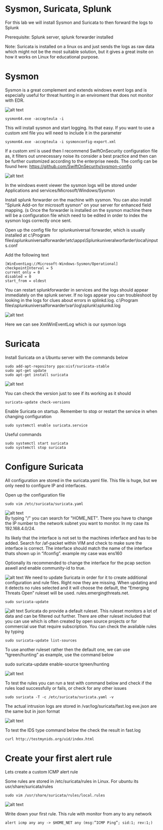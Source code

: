 # Sysmon, Suricata, Splunk

For this lab we will install Sysmon and Suricata to then forward the logs to Splunk

Prerequisite: Splunk server, splunk forwarder installed

Note: Suricata is installed on a linux os and just sends the logs as raw data which might not be the most suitable solution, but it gives a great insite on how it works on Linux for educational purpose.

# Sysmon
Sysmon is a great complement and extends windows event logs and is especially useful for threat hunting in an enviroment that does not monitor with EDR.

![alt text](https://github.com/tg222eu/SysmonSuricataSplunk/blob/main/sysmoninstall.png)
```
sysmon64.exe -accepteula -i
```
This will install sysmon and start logging. Its that easy. If you want to use a custom xml file you will need to include it in the parameter
```
sysmon64.exe -accepteula -i sysmonconfig-export.xml
```
If a custom xml is used then I recommend SwiftOnSecurity configuration file as, it filters out unnecessary noise its consider a best practice and then can be further customized according to the enterprise needs. The config can be found here: https://github.com/SwiftOnSecurity/sysmon-config

![alt text](https://github.com/tg222eu/SysmonSuricataSplunk/blob/main/windowsevent.png)

In the windows event viewer the sysmon logs will be stored under Applications and services/Microsoft/Windows/Sysmon

Install splunk forwarder on the machine with sysmon. You can also install "Splunk Add-on for microsoft sysmon" on your server for enhanced field mapping. (s Once the forwarder is installed on the sysmon machine there will be a configuration file which need to be edited in order to index the sysmon logs correctly once sent.

Open up the config file for splunkuniversal forwarder, which is usually installed at c:\Program files\splunkuniversalforwarder\etc\apps\Splunkuniveralworfarder\local\inputs.conf

Add the following text
```
[WinEventLog://Microsoft-Windows-Sysmon/Operational]
checkpointInterval = 5
current_only = 0
disabled = 0
start_from = oldest
```
You can restart splunkforwarder in services and the logs should appear immediately on the splunk server. If no logs appear you can troubleshoot by looking in the logs for clues about errors in splinkd.log. c:\Program files\splunkuniversalforwarder\var\log\splunk\splunkd.log

![alt text](https://github.com/tg222eu/SysmonSuricataSplunk/blob/main/SplunkSysmon.png)

Here we can see XmlWinEventLog which is our sysmon logs

# Suricata

Install Suricata on a Ubuntu server with the commands below
```
sudo add-apt-repository ppa:oisf/suricata-stable
sudo apt-get update
sudo apt-get install suricata
```
![alt text](https://github.com/tg222eu/SysmonSuricataSplunk/blob/main/pictures/suricataversion.png)

You can check the version just to see if its working as it should
```
suricata-update check-versions
```

Enable Suricata on startup. Remember to stop or restart the service in when changing configuration
```
sudo systemctl enable suricata.service
```
Useful commands
```
sudo systemctl start suricata
sudo systemctl stop suricata
```
# Configure Suricata

All configuration are stored in the suricata.yaml file. This file is huge, but we only need to configure IP and interfaces.

Open up the configuration file
```
sudo vim /etc/suricata/suricata.yaml
```
![alt text](https://github.com/tg222eu/SysmonSuricataSplunk/blob/main/pictures/suricatayaml.png) <br>
By typing "/" you can search for "HOME_NET". There you have to change the IP number to the network subnet you want to monitor. In my case its 192.168.4.0/24.

Its likely that the interface is not set to the machines inferface and has to be added. Search for /af-packet within VIM and check to make sure the interface is correct. The interface should match the name of the interface thats shown up in “ifconfig”. example my case was ens160

Optionally its recommended to change the interface for the pcap section aswell and enable community-id to true.

![alt text](https://github.com/tg222eu/SysmonSuricataSplunk/blob/main/pictures/suricatayaml.png)
We need to update Suricata in order for it to create additional configuration and rule files. Right now they are missing. When updating and it detects no rules selected and it will choose the default, the “Emerging Threats Open” ruleset will be used. rules.emergingthreats.net.
```
sudo suricata-update
```
![alt text](https://github.com/tg222eu/SysmonSuricataSplunk/blob/main/pictures/suricataruleset.png)
Suricata do provide a default ruleset. This ruleset monitors a lot of data and can be filtered out further. There are other ruleset included that you can use which is often created by open source projects or for commercial use that require subscription. You can check the available rules by typing
```
sudo suricata-update list-sources
```
To use another ruleset rather then the default one, we can use “tgreen/hunting” as example, use the command below

sudo suricata-update enable-source tgreen/hunting

![alt text](https://github.com/tg222eu/SysmonSuricataSplunk/blob/main/pictures/suricataruletest.png)

To test the rules you can run a test with command below and check if the rules load successfully or fails, or check for any other issues
```
sudo suricata -T -c /etc/suricata/suricata.yaml -v
```

The actual intrusion logs are stored in /var/log/suricata/fast.log
eve.json are the same but in json format

![alt text](https://github.com/tg222eu/SysmonSuricataSplunk/blob/main/pictures/testids.png)

To test the IDS type command below the check the result in fast.log
```
curl http://testmynids.org/uid/index.html
```
# Create your first alert rule

Lets create a custom ICMP alert rule

Some rules are stored in /etc/suricata/rules in Linux. For ubuntu its usr/share/suricata/rules
```
sudo vim /usr/share/suricata/rules/local.rules
```
![alt text](https://github.com/tg222eu/SysmonSuricataSplunk/blob/main/pictures/localrule.png)

Write down your first rule. This rule with monitor from any to any network
```
alert icmp any any -> $HOME_NET any (msg:”ICMP Ping”; sid:1; rev:1;)
```
